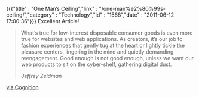 {{{"title" : "One Man’s Ceiling","link" : "/one-man%e2%80%99s-ceiling/","category" : "Technology","id" : "1568","date" : "2011-06-12 17:00:36"}}}
Excellent Article!

> What’s true for low-interest disposable consumer goods is even more true for websites and web applications. As creators, it’s our job to fashion experiences that gently tug at the heart or lightly tickle the pleasure centers, lingering in the mind and quietly demanding reengagement. Good enough is not good enough, unless we want our web products to sit on the cyber-shelf, gathering digital dust.> 
> <cite>Jeffrey Zeldman</cite>

[via Cognition](http://cognition.happycog.com/article/one-mans-ceiling)